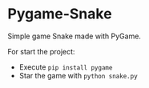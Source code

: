 # Pygame-Snake

Simple game Snake made with PyGame.

For start the project:
<ul>
<li>Execute <code>pip install pygame</code></li>
<li>Star the game with <code>python snake.py</code></li>
